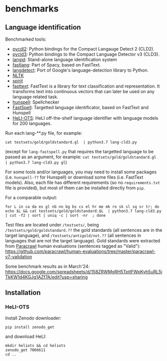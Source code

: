 # benchmarks

## Language identification


Benchmarked tools:
* [pycdl2](https://github.com/aboSamoor/pycld2): Python bindings for the Compact Langauge Detect 2 (CLD2).
* [pycld3](https://pypi.org/project/pycld3/): Python bindings to the Compact Language Detector v3 (CLD3).
* [langid](https://github.com/saffsd/langid.py): Stand-alone language identification system
* [fastlang](https://spacy.io/universe/project/spacy_fastlang): Part of Spacy, based on FastText. 
* [langdetect](https://github.com/Mimino666/langdetect): Port of Google's language-detection library to Python.
* [NLTK](https://www.nltk.org/api/nltk.classify.html#nltk.classify.textcat.TextCat.guess_language)
* [spirit](https://pypi.org/project/guess_language-spirit/)
* [fasttext](https://fasttext.cc/docs/en/language-identification.html): FastText is a library for text classification and representation. It transforms text into continuous vectors that can later be used on any language related task.
* [hunspell](http://hunspell.github.io/): Spellchecker
* [FastSpell](https://github.com/mbanon/fastspell): Targetted language identificator, based on FastText and Hunspell
* [HeLI-OTS](https://zenodo.org/record/7066611): HeLI off-the-shelf language identifier with language models for 200 languages.


Run each lang-\*\*.py file, for example:

```
cat testsets/gold/goldstandard.gl  | python3.7 lang-cld3.py 
```

(except for `lang-fastspell.py` that requires the targetted language to be passed as an argument, for example: `cat testsets/gold/goldstandard.gl  | python3.7 lang-cld3.py gl`)

For some tools and/or languages, you may need to install some packages (i.e. `hunspell-??` for Hunspell) or download some files (i.e. FastText models). Also, each file has different requirements (so no `requirements.txt` file is
provided), but most of them can be installed directly from `pip`.

For a comparable output:

```
for L in ca da es gl nb nn bg bs cs el hr me mk ro sk sl sq sr tr; do echo $L && cat testsets/gold/goldstandard.$L  | python3.7 lang-cld3.py | cut -f2 | sort | uniq -c | sort -nr  ; done
```

Test files are located under `/testsets/`, being `/testsets/gold/goldstandard.??` the gold standards (all sentences are in the target language), and `/testsets/antigold/not.??` (all sentences in languages that are not the target language).
Gold standards were extracted from [Paracrawl](http://paracrawl.eu) human evaluations (sentences tagged as "Valid"): https://github.com/paracrawl/human-evaluations/tree/master/paracrawl-v7-validation 

Some benchmark results as in March'24: https://docs.google.com/spreadsheets/d/158ZRWMgRH5TptlFWpKyh5uRL5jTkKW1d4KGJg1AZf7A/edit?usp=sharing


## Installation
### HeLI-OTS
Install Zenodo downloader:
```
pip install zenodo_get
```
and download HeLI:
```
mkdir heliots && cd heliots
zenodo_get 7066611
cd ..
```

